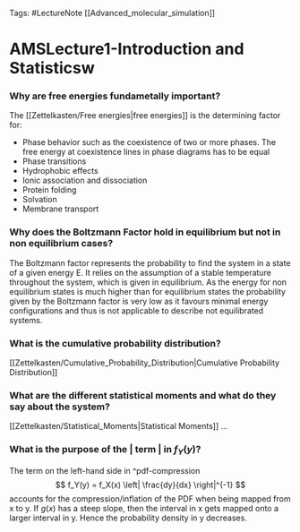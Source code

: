 Tags: #LectureNote [[Advanced_molecular_simulation]]

# AMSLecture1-Introduction and Statisticsw

### Why are free energies fundametally important?
The [[Zettelkasten/Free energies|free energies]] is the determining factor for:
- Phase behavior such as the coexistence of two or more phases. The free energy at coexistence lines in phase diagrams has to be equal
- Phase transitions
- Hydrophobic effects
- Ionic association and dissociation
- Protein folding
- Solvation
- Membrane transport

###  Why does the Boltzmann Factor hold in equilibrium but not in non equilibrium cases? 
The Boltzmann factor represents the probability to find the system in a state of a given energy E. It relies on the assumption of a stable temperature throughout the system, which is given in equilibrium. As the energy for non equilibrium states is much higher than for equilibrium states the probability given by the Boltzmann factor is very low as it favours minimal energy configurations and thus is not applicable to describe not equilibrated systems.

### What is the cumulative probability distribution?
[[Zettelkasten/Cumulative_Probability_Distribution|Cumulative Probability Distribution]]

### What are the different statistical moments and what do they say about the system?
[[Zettelkasten/Statistical_Moments|Statistical Moments]] ... 

### What is the purpose of the | term | in $f_Y(y)$?
The term on the left-hand side in ^pdf-compression
$$ 
    f_Y(y) = f_X(x) \left| \frac{dy}{dx} \right|^{-1}
$$ 
accounts for the compression/inflation of the PDF when being mapped from x to y. If $g(x)$ has a steep slope, then the interval in x gets mapped onto a larger interval in y. Hence the probability density in y decreases.
